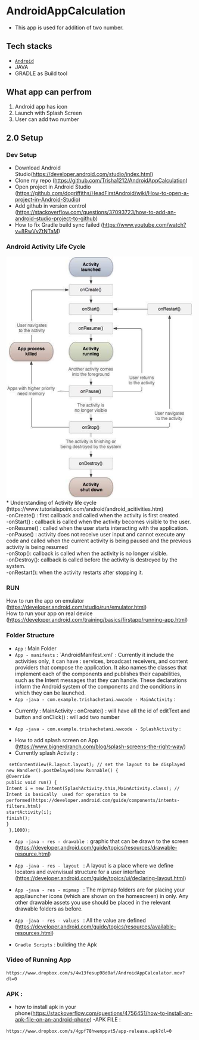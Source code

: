 # AndroidAppCalculation
 - This app is used for addition of two number.

## Tech stacks

- [`Android`](https://developer.android.com/index.html)
- JAVA
- GRADLE as Build tool
## What app can perfrom
1. Android app has icon 
2. Launch with Splash Screen
3. User can add two number


## 2.0 Setup
### Dev Setup 
* Download Android Studio(https://developer.android.com/studio/index.html)<br />
* Clone my repo (https://github.com/Trisha1212/AndroidAppCalculation)<br />
* Open project in Android Studio (https://github.com/dogriffiths/HeadFirstAndroid/wiki/How-to-open-a-project-in-Android-Studio)<br />
* Add github in version control (https://stackoverflow.com/questions/37093723/how-to-add-an-android-studio-project-to-github)<br />
* How to fix Gradle build sync failed (https://www.youtube.com/watch?v=8RwVvZtNTaM)<br />

### Android Activity Life Cycle
<img src="activity.jpg" width="500" />
* Understanding of Activity life cycle (https://www.tutorialspoint.com/android/android_acitivities.htm)<br />
-onCreate() :  first callback and called when the activity is first created.<br />
-onStart() :  callback is called when the activity becomes visible to the user.<br />
-onResume() :  called when the user starts interacting with the application.<br />
-onPause() : activity does not receive user input and cannot execute any code and called when the current activity is being paused and the previous activity is being resumed<br />
-onStop(): callback is called when the activity is no longer visible.<br />
-onDestroy(): callback is called before the activity is destroyed by the system.<br />
-onRestart(): when the activity restarts after stopping it.<br />


###  RUN 
How to run the app on emulator (https://developer.android.com/studio/run/emulator.html)<br />
How to run your app on real device (https://developer.android.com/training/basics/firstapp/running-app.html)


###  Folder Structure

- `App` : Main Folder
- `App - manifests` : `AndroidManifest.xml' :  Currently it include the activities only, it can have : services, broadcast receivers, and content providers that compose the application. It also names the classes that implement each of the components and publishes their capabilities, such as the Intent messages that they can handle. These declarations inform the Android system of the components and the conditions in which they can be launched.
- `App -java - com.example.trishachetani.wwcode - MainActivity` : 
* Currently : 
MainActivity : onCreate() : will have all the id of editText and button and onClick() : will add two number
- `App -java - com.example.trishachetani.wwcode - SplashActivity` : 
* How to add splash screen on App (https://www.bignerdranch.com/blog/splash-screens-the-right-way/)
* Currently splash Activity : 
```
 setContentView(R.layout.layout); // set the layout to be displayed 
new Handler().postDelayed(new Runnable() {
@Override
public void run() {
Intent i = new Intent(SplashActivity.this,MainActivity.class); // Intent is basically  used for operation to be performed(https://developer.android.com/guide/components/intents-filters.html)
startActivity(i);
finish();
}
 },1000);
 ````
- `App -java - res - drawable `: graphic that can be drawn to the screen (https://developer.android.com/guide/topics/resources/drawable-resource.html)
- `App -java - res - layout ` : A layout is a place where we define locators and evenvisual structure for a user interface
(https://developer.android.com/guide/topics/ui/declaring-layout.html)
- `App -java - res - mipmap ` : The mipmap folders are for placing your app/launcher icons (which are shown on the homescreen) in only. Any other drawable assets you use should be placed in the relevant drawable folders as before.
- `App -java - res - values ` : All the value are defined (https://developer.android.com/guide/topics/resources/available-resources.html)

- `Gradle Scripts` :  building the Apk

 ### Video of Running App
 ```
 https://www.dropbox.com/s/4w13fesup98d0af/AndroidAppCalculator.mov?dl=0
 ```
 ### APK :
 * how to install apk in your phone(https://stackoverflow.com/questions/4756451/how-to-install-an-apk-file-on-an-android-phone)
 -APK FILE :
 ```
 https://www.dropbox.com/s/4gpf78hwenppvt5/app-release.apk?dl=0
 ```
 



